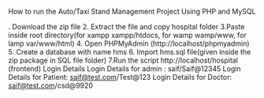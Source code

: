 How to run the Auto/Taxi Stand Management Project Using PHP and MySQL

. Download the zip file
2. Extract the file and copy hospital folder
3.Paste inside root directory(for xampp xampp/htdocs, for wamp wamp/www, for lamp var/www/html)
4. Open PHPMyAdmin (http://localhost/phpmyadmin)
5. Create a database with name hms
6. Import hms.sql file(given inside the zip package in SQL file folder)
7.Run the script http://localhost/hospital (frontend)
Login Details
Login Details for admin : saif/Saif@12345
Login Details for Patient: saif@test.com/Test@123
Login Details for Doctor: saif@test.com/csd@9920

